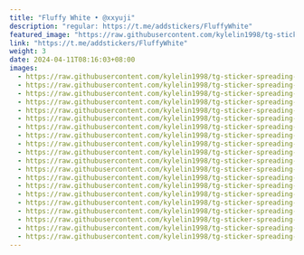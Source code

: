 ```yaml
---
title: "Fluffy White • @xxyuji"
description: "regular: https://t.me/addstickers/FluffyWhite"
featured_image: "https://raw.githubusercontent.com/kylelin1998/tg-sticker-spreading-worldwide-images/main/img/557666c6-02f8-4e95-8b9b-20fd4c441c5d.jpg"
link: "https://t.me/addstickers/FluffyWhite"
weight: 3
date: 2024-04-11T08:16:03+08:00
images:
  - https://raw.githubusercontent.com/kylelin1998/tg-sticker-spreading-worldwide-images/main/img/557666c6-02f8-4e95-8b9b-20fd4c441c5d.jpg
  - https://raw.githubusercontent.com/kylelin1998/tg-sticker-spreading-worldwide-images/main/img/7f8bde3e-bca6-4dad-8722-77d93e0ddf02.jpg
  - https://raw.githubusercontent.com/kylelin1998/tg-sticker-spreading-worldwide-images/main/img/24dd3d46-30c3-42a9-91f2-96aa682e9077.jpg
  - https://raw.githubusercontent.com/kylelin1998/tg-sticker-spreading-worldwide-images/main/img/c06c264e-1374-4cdc-8dd6-527cbe00cffe.jpg
  - https://raw.githubusercontent.com/kylelin1998/tg-sticker-spreading-worldwide-images/main/img/c4715728-5aab-469e-ab5a-ce8d09c7bc08.jpg
  - https://raw.githubusercontent.com/kylelin1998/tg-sticker-spreading-worldwide-images/main/img/8146a5dd-1d56-4ac2-95b8-7edcc65e68cf.jpg
  - https://raw.githubusercontent.com/kylelin1998/tg-sticker-spreading-worldwide-images/main/img/6676b8ad-3e80-4f8e-b9ee-e5c74a924bd8.jpg
  - https://raw.githubusercontent.com/kylelin1998/tg-sticker-spreading-worldwide-images/main/img/cc158a61-0333-4711-aaa0-157c8e5be3f5.jpg
  - https://raw.githubusercontent.com/kylelin1998/tg-sticker-spreading-worldwide-images/main/img/badcba05-48ad-481e-9afd-067bfcbc29b7.jpg
  - https://raw.githubusercontent.com/kylelin1998/tg-sticker-spreading-worldwide-images/main/img/5dd19cff-a107-4de3-9360-de741d710afe.jpg
  - https://raw.githubusercontent.com/kylelin1998/tg-sticker-spreading-worldwide-images/main/img/bab2a6e6-6e5c-4228-b6a6-f4a25ce0c33c.jpg
  - https://raw.githubusercontent.com/kylelin1998/tg-sticker-spreading-worldwide-images/main/img/d9b38182-1a84-45c5-9020-726b3a0bf543.jpg
  - https://raw.githubusercontent.com/kylelin1998/tg-sticker-spreading-worldwide-images/main/img/2280b636-2121-4ef1-8f6a-0e18a6f3c1a5.jpg
  - https://raw.githubusercontent.com/kylelin1998/tg-sticker-spreading-worldwide-images/main/img/ecce98ac-56a3-44fc-8295-f11233a0a1b0.jpg
  - https://raw.githubusercontent.com/kylelin1998/tg-sticker-spreading-worldwide-images/main/img/f6da7118-77d6-40a3-9720-c9467ce03864.jpg
  - https://raw.githubusercontent.com/kylelin1998/tg-sticker-spreading-worldwide-images/main/img/16ada2cf-6ad8-4dd0-9d0b-dc5fbe0e4b38.jpg
  - https://raw.githubusercontent.com/kylelin1998/tg-sticker-spreading-worldwide-images/main/img/643d11aa-44db-4ee0-ab76-eceb008ad29f.jpg
  - https://raw.githubusercontent.com/kylelin1998/tg-sticker-spreading-worldwide-images/main/img/8e50b309-3111-4648-bc2d-475d8863c4f8.jpg
  - https://raw.githubusercontent.com/kylelin1998/tg-sticker-spreading-worldwide-images/main/img/762768dd-4a60-4117-9be6-c48b84afa659.jpg
  - https://raw.githubusercontent.com/kylelin1998/tg-sticker-spreading-worldwide-images/main/img/4a357154-9c2e-481d-bd10-a61fdb245f8d.jpg
---
```

